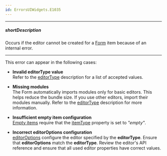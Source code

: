 ```yaml
---
id: ErrorsUIWidgets.E1035
---
```

---
##### shortDescription
Occurs if the editor cannot be created for a [Form](/api-reference/10%20UI%20Widgets/dxForm '/Documentation/ApiReference/UI_Components/dxForm/') item because of an internal error.

---

This error can appear in the following cases:

- **Invalid editorType value**                
Refer to the [editorType](/Documentation/ApiReference/UI_Components/dxForm/Item_Types/SimpleItem/#editorType) description for a list of accepted values.

- **Missing modules**           
The Form automatically imports modules only for basic editors. This helps reduce the bundle size. If you use other editors, import their modules manually. Refer to the [editorType](/Documentation/ApiReference/UI_Components/dxForm/Item_Types/SimpleItem/#editorType) description for more information.

- **Insufficient empty item configuration**            
[Empty items](/Documentation/ApiReference/UI_Components/dxForm/Item_Types/EmptyItem/) require that the [itemType](/Documentation/ApiReference/UI_Components/dxForm/Item_Types/EmptyItem/#itemType) property is set to *"empty"*.

- **Incorrect editorOptions configuration**         
[editorOptions](/Documentation/ApiReference/UI_Components/dxForm/Item_Types/SimpleItem/#editorOptions) configure the editor specified by the **editorType**. Ensure that **editorOptions** match the **editorType**. Review the editor's API reference and ensure that all used editor properties have correct values.
